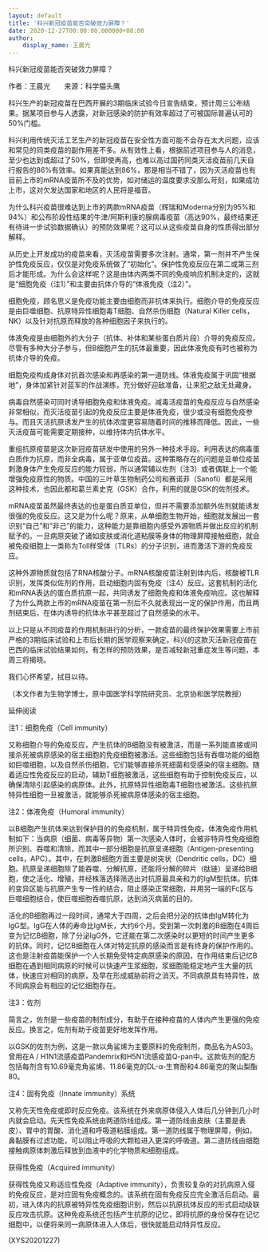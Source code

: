 ```yaml
---
layout: default
title: '科兴新冠疫苗能否突破效力屏障？'
date: 2020-12-27T00:00:00.000000+08:00
author:
    display_name: 王晨光
---
```


科兴新冠疫苗能否突破效力屏障？

作者：王晨光　　来源：科学猫头鹰

科兴生产的新冠疫苗在巴西开展的3期临床试验今日宣告结束，预计周三公布结果。据某项目参与人透露，对新冠感染的防护有效率超过了可被国际普遍认可的50%门槛。

科兴利用传统灭活工艺生产的新冠疫苗在安全性方面可能不会存在太大问题，应该和常见的同类疫苗的副作用差不多。从有效性上看，根据前述项目参与人的消息，至少也达到或超过了50%，但即使再高，也难以高过国药同类灭活疫苗前几天自行报告的86%有效率。如果真能达到86%，那是相当不错了，因为灭活疫苗也有目前上市的mRNA疫苗所不及的优势，如对储运的温度要求没那么苛刻，如果成功上市，这对欠发达国家和地区的人民将是福音。

为什么科兴疫苗很难达到上市的两款mRNA疫苗（辉瑞和Moderna分别为95%和94%）和公布阶段性结果的牛津/阿斯利康的腺病毒疫苗（高达90%，最终结果还有待进一步试验数据确认）的预防效果呢？这可以从这些疫苗自身的性质得出部分解释。

从历史上开发成功的疫苗来看，灭活疫苗需要多次注射。通常，第一剂并不产生保护性免疫反应，仅仅是对免疫系统做了“初始化”。保护性免疫反应在第二或第三剂后才能形成。为什么会这样呢？这是由体内两类不同的免疫响应机制决定的，这就是“细胞免疫（注1）”和主要由抗体介导的“体液免疫（注2）”。

细胞免疫，顾名思义是免疫功能主要由细胞而非抗体来执行。细胞介导的免疫反应是由巨噬细胞、抗原特异性细胞毒T细胞、自然杀伤细胞（Natural Killer cells，NK）以及针对抗原而释放的各种细胞因子来执行的。

体液免疫是由细胞外的大分子（抗体、补体和某些蛋白质片段）介导的免疫反应。尽管有多种大分子参与，但B细胞产生的抗体最重要，因此体液免疫有时也被称为抗体介导的免疫。

细胞免疫构成身体对抗首次感染和再感染的第一道防线。体液免疫属于巩固“根据地”，身体加紧针对蓝军的作战演练，充分做好迎敌准备，让来犯之敌无处藏身。

病毒自然感染可同时诱导细胞免疫和体液免疫。减毒活疫苗的免疫反应与自然感染非常相似，而灭活疫苗引起的免疫反应主要是体液免疫，很少或没有细胞免疫参与。而且灭活抗原诱发产生的抗体浓度更容易随着时间的推移而降低。因此，一些灭活疫苗可能需要定期接种，以维持体内抗体水平。

重组抗原疫苗是这次新冠疫苗研发中使用的另外一种技术手段。利用表达的病毒蛋白质作为抗原，而非全病毒，属于亚单位疫苗。这种策略存在的问题是亚单位疫苗刺激身体产生免疫反应的能力较弱，所以通常辅以佐剂（注3）或者偶联上一个能增强免疫原性的物质。中国的三叶草生物制药公司和赛诺菲（Sanofi）都是采用这种技术，也因此都和葛兰素史克（GSK）合作，利用的就是GSK的佐剂技术。

mRNA疫苗虽然最终表达的也是蛋白质亚单位，但并不需要添加额外佐剂就能诱发很强的免疫反应。这又是为什么呢？原来，从单细胞生物开始，细胞就发展出一套识别“自己”和“非己”的能力，这种能力是靠细胞内感受外源物质并做出反应的机制赋予的。一旦病原突破了诸如皮肤或消化道粘膜等身体的物理屏障接触细胞，就会被免疫细胞上一类称为Toll样受体（TLRs）的分子识别，进而激活下游的免疫反应。

这种外源物质就包括了RNA核酸分子。mRNA核酸疫苗注射到体内后，核酸被TLR识别，发挥类似佐剂的作用，启动细胞内固有免疫（注4）反应。这套机制的活化和mRNA表达的蛋白质抗原一起，共同诱发了细胞免疫和体液免疫响应。这也解释了为什么两款上市的mRNA疫苗在第一剂后不久就表现出一定的保护作用，而且两剂结束后，在体内诱导的抗体水平甚至超过了自然感染的水平。

以上只是从不同疫苗的作用机制进行的分析，一款疫苗的最终保护效果需要上市前严格的3期临床试验和上市后长期的医学观察来确定。科兴的这款灭活新冠疫苗在巴西的临床试验结果如何，有怎样的预防效果，是否减轻新冠重症发生等问题，本周三将揭晓。

我们心怀希望，拭目以待。

（本文作者为生物学博士，原中国医学科学院研究员、北京协和医学院教授）

延伸阅读

注1：细胞免疫（Cell immunity）

又称细胞介导的免疫反应，产生抗体的B细胞没有被激活，而是一系列能直接或间接杀死被病原感染的宿主细胞的免疫细胞被激活。这些细胞包括有吞噬功能的细胞如巨噬细胞，以及自然杀伤细胞，它们能够直接杀死细菌和受感染的宿主细胞。随着适应性免疫反应的启动，辅助T细胞被激活，这些细胞有助于控制免疫反应，以确保清除引起感染的病原体。此外，抗原特异性细胞毒T细胞也被激活。这些抗原特异性细胞一旦被激活，就能够杀死被病原体感染的宿主细胞。

注2：体液免疫（Humoral immunity）

以B细胞产生抗体来达到保护目的的免疫机制，属于特异性免疫。体液免疫作用机制如下：当病原（细菌、病毒等异物）第一次感染人体时，会被非特异性免疫细胞所识别、吞噬和清除，而其中一部分细胞是抗原呈递细胞（Antigen-presenting cells，APC）。其中，在刺激B细胞方面主要是树突状（Dendritic cells，DC）细胞。抗原呈递细胞除了能吞噬、分解抗原，还能将分解的碎片（肽链）呈递给B细胞，使之活化、增殖，并经株落选择筛选出对抗原最具亲和力的IgM型抗体。抗体的变异区能与抗原产生专一性的结合，阻止感染正常细胞，并用另一端的Fc区与巨噬细胞结合，使巨噬细胞吞噬抗原，达到消灭病菌的目的。

活化的B细胞再过一段时间，通常大于四周，之后会把分泌的抗体由IgM转化为IgG型。IgG在人体的寿命比IgM长，大约6个月。受到第一次刺激的B细胞在4周后变为记忆B细胞，除了分泌IgG外，它还能在第二次感染时以更短的时间产生更多的抗体。同时，记忆B细胞在人体对特定抗原的感染而言是有终身的保护作用的。这也是注射疫苗能保护一个人长期免受特定病原感染的原因，在作用结束后记忆B细胞在遇到相同病原的时候可以快速产生浆细胞，浆细胞能稳定地产生大量的抗体，快速应对相同的病原，及早在形成威胁前将之消灭。不同病原具有特异性，故不同病原会有相应的记忆细胞存在。

注3：佐剂

简言之，佐剂是一些疫苗的制剂成分，有助于在接种疫苗的人体内产生更强的免疫反应。换言之，佐剂有助于疫苗更好地发挥作用。

以GSK的佐剂为例，这是一款以角鲨烯为主要原料的免疫制剂，商品名为AS03。曾用在A / H1N1流感疫苗Pandemrix和H5N1流感疫苗Q-pan中。这款佐剂的配方包括每剂含有10.69毫克角鲨烯、11.86毫克的DL-α-生育酚和4.86毫克的聚山梨酯80。

注4：固有免疫（Innate immunity）系统

又称先天性免疫或即时反应免疫。该系统在外来病原体侵入人体后几分钟到几小时内就会启动。先天性免疫系统由两道防线组成。第一道防线由皮肤（主要是表皮）、胃中的胃酸、消化道和呼吸道粘膜组成。第一道防线属于物理屏障，例如，鼻黏膜有过滤功能，可以阻止呼吸的大颗粒进入更深的呼吸道。第二道防线由细胞接触病原体刺激后释放到血液中的化学物质和细胞组成。

获得性免疫（Acquired immunity）

获得性免疫又称适应性免疫（Adaptive immunity），负责较复杂的对抗病原入侵的免疫反应，是对应固有免疫概念的。该系统在固有免疫反应完全激活后启动。最初，进入体内的抗原被特异性免疫细胞识别，然后以抗原抗体反应的形式启动级联反应攻击抗原。这种免疫系统还包括产生抗原的记忆，即将抗原的身份保存在记忆细胞中，以便将来同一病原体进入人体后，很快就能启动特异性反应。

(XYS20201227)

